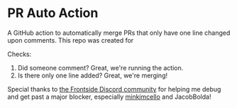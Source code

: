 # PR Auto Action

A GitHub action to automatically merge PRs that only have one line changed upon comments. This repo was created for [](https://github.com/MLH/mlh-localhost-github)

Checks:
1. Did someone comment? Great, we're running the action.
2. Is there only one line added? Great, we're merging!

Special thanks to [the Frontside Discord community](https://discord.gg/YxWuzm4WR4) for helping me debug and get past a major blocker, especially [minkimcello](https://github.com/minkimcello) and JacobBolda!
